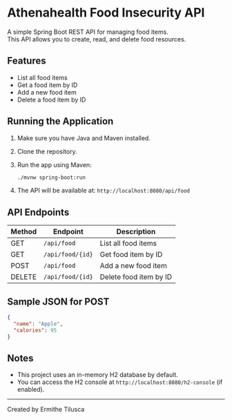 
# Athenahealth Food Insecurity API

A simple Spring Boot REST API for managing food items.  
This API allows you to create, read, and delete food resources.

## Features

- List all food items  
- Get a food item by ID  
- Add a new food item  
- Delete a food item by ID  

## Running the Application

1. Make sure you have Java and Maven installed.
2. Clone the repository.
3. Run the app using Maven:

   ```bash
   ./mvnw spring-boot:run
   ```

4. The API will be available at: `http://localhost:8080/api/food`

## API Endpoints

| Method | Endpoint           | Description              |
|--------|--------------------|--------------------------|
| GET    | `/api/food`        | List all food items      |
| GET    | `/api/food/{id}`   | Get food item by ID      |
| POST   | `/api/food`        | Add a new food item      |
| DELETE | `/api/food/{id}`   | Delete food item by ID   |

## Sample JSON for POST

```json
{
  "name": "Apple",
  "calories": 95
}
```

## Notes

- This project uses an in-memory H2 database by default.
- You can access the H2 console at `http://localhost:8080/h2-console` (if enabled).

---

Created by Ermithe Tilusca
